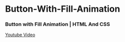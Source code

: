 # Button-With-Fill-Animation

### Button with Fill Animation | HTML And CSS
[Youtube Video](https://youtu.be/_MVg60uh098)
